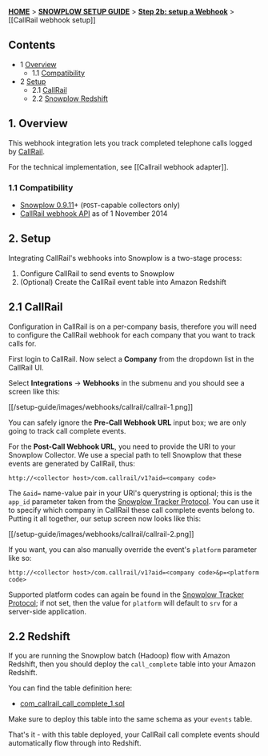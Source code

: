 <a name="top" />

[**HOME**](Home) > [**SNOWPLOW SETUP GUIDE**](Setting-up-Snowplow) > [**Step 2b: setup a Webhook**](Setting-up-a-webhook) > [[CallRail webhook setup]]

## Contents

- 1 [Overview](#overview)
  - 1.1 [Compatibility](#compat)
- 2 [Setup](#setup)
  - 2.1 [CallRail](#setup-callrail)
  - 2.2 [Snowplow Redshift](#setup-redshift)

<a name="overview" />

## 1. Overview

This webhook integration lets you track completed telephone calls logged by [CallRail][callrail-website].

For the technical implementation, see [[Callrail webhook adapter]].

<a name="compat" />

### 1.1 Compatibility

* [Snowplow 0.9.11][snowplow-0.9.11]+ (`POST`-capable collectors only)
* [CallRail webhook API][callrail-webhooks] as of 1 November 2014

<a name="setup" />

## 2. Setup

Integrating CallRail's webhooks into Snowplow is a two-stage process:

1. Configure CallRail to send events to Snowplow
2. (Optional) Create the CallRail event table into Amazon Redshift

<a name="setup-callrail" />

## 2.1 CallRail

Configuration in CallRail is on a per-company basis, therefore you will need to configure the CallRail webhook for each company that you want to track calls for.

First login to CallRail. Now select a **Company** from the dropdown list in the CallRail UI.

Select **Integrations** -> **Webhooks** in the submenu and you should see a screen like this:

[[/setup-guide/images/webhooks/callrail/callrail-1.png]]

You can safely ignore the **Pre-Call Webhook URL** input box; we are only going to track call complete events.

For the **Post-Call Webhook URL**, you need to provide the URI to your Snowplow Collector. We use a special path to tell Snowplow that these events are generated by CallRail, thus:

```
http://<collector host>/com.callrail/v1?aid=<company code>
```

The `&aid=` name-value pair in your URI's querystring is optional; this is the `app_id` parameter taken from the [Snowplow Tracker Protocol][tracker-protocol]. You can use it to specify which company in CallRail these call complete events belong to. Putting it all together, our setup screen now looks like this:

[[/setup-guide/images/webhooks/callrail/callrail-2.png]]

If you want, you can also manually override the event's `platform` parameter like so:

```
http://<collector host>/com.callrail/v1?aid=<company code>&p=<platform code>
```

Supported platform codes can again be found in the [Snowplow Tracker Protocol][tracker-protocol]; if not set, then the value for `platform` will default to `srv` for a server-side application.

<a name="setup-redshift" />

## 2.2 Redshift

If you are running the Snowplow batch (Hadoop) flow with Amazon Redshift, then you should deploy the `call_complete` table into your Amazon Redshift.

You can find the table definition here:

* [com_callrail_call_complete_1.sql][call-complete-sql]

Make sure to deploy this table into the same schema as your `events` table.

That's it - with this table deployed, your CallRail call complete events should automatically flow through into Redshift.

[callrail-website]: http://www.callrail.com/
[callrail-webhooks]: https://support.callrail.com/hc/en-us/articles/201211133-Webhooks
[snowplow-0.9.11]: https://github.com/snowplow/snowplow/releases/tag/0.9.11

[call-complete-sql]: xxx
[tracker-protocol]: https://github.com/snowplow/snowplow/wiki/snowplow-tracker-protocol#1-common-parameters-platform-and-event-independent
